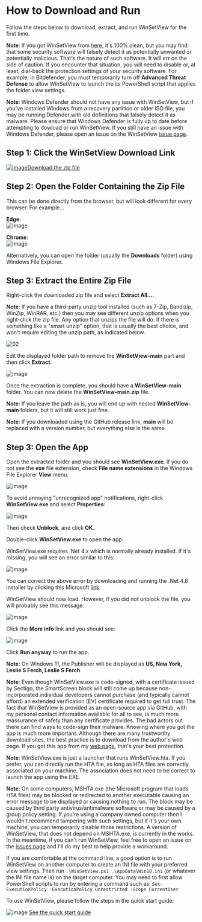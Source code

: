 # How to Download and Run
<!--
To view this document formatted (instead of as raw text) just click the Help button in WinSetView.hta.
You can also manually navigate your browser to: https://lesferch.github.io/WinSetView.
-->
Follow the steps below to download, extract, and run WinSetView for the first time.

**Note**: If you got WinSetView from [here](https://lesferch.github.io/WinSetView), it's 100% clean, but you may find that some security software will falsely detect it as potentially unwanted or potentially malicious. That's the nature of such software. It will err on the side of caution. If you encounter that situation, you will need to disable or, at least, dial-back the protection settings of your security software. For example, in Bitdefender, you must temporarily turn off **Advanced Threat Defense** to allow WinSetView to launch the its PowerShell script that applies the folder view settings.

**Note**: Windows Defender should not have any issue with WinSetView, but if you've installed Windows from a recovery partition or older ISO file, you may be running Defender with old definitions that falsely detect it as malware. Please ensure that Windows Defender is fully up to date before attempting to dowload or run WinSetView. If you still have an issue with Windows Defender, please open an issue on the WinSetView [issue page](https://github.com/LesFerch/WinSetView/issues).

## Step 1: Click the WinSetView Download Link

[![image](https://user-images.githubusercontent.com/79026235/152910441-59ba653c-5607-4f59-90c0-bc2851bf2688.png)Download the zip file](https://github.com/LesFerch/WinSetView/archive/refs/heads/main.zip)

## Step 2: Open the Folder Containing the Zip File

This can be done directly from the browser, but will look different for every browser. For example...

**Edge**:\
![image](https://user-images.githubusercontent.com/79026235/153105994-4ae67c3f-bd51-48b7-88c3-f8adf81591c8.png)

**Chrome**:\
![image](https://user-images.githubusercontent.com/79026235/153104134-7494fbbb-c169-493d-b811-1cc5d7da5c00.png)

Alternatively, you can open the folder (usually the **Downloads** folder) using Windows File Explorer.

## Step 3: Extract the Entire Zip File

Right-click the downloaded zip file and select **Extract All...**.

**Note**: If you have a third-party unzip tool installed (such as 7-Zip, Bandizip, WinZip, WinRAR, etc.) then you may see different unzip options when you right-click the zip file. Any option that unzips the file will do. If there is something like a "smart unzip" option, that is usually the best choice, and won't require editing the unzip path, as indicated below.

![02](https://user-images.githubusercontent.com/79026235/153107248-5f0ccc0b-ca21-4102-8492-1df02129f978.png)

Edit the displayed folder path to remove the **WinSetView-main** part and then click **Extract**.

![image](https://user-images.githubusercontent.com/79026235/153104464-b64a9efb-181a-468a-a457-63455f490f32.png)

Once the extraction is complete, you should have a **WinSetView-main** folder. You can now delete the **WinSetView-main.zip** file.

**Note**: If you leave the path as is, you will end up with nested **WinSetView-main** folders, but it will still work just fine.

**Note**: If you downloaded using the GitHub release link, **main** will be replaced with a version number, but everything else is the same.

## Step 3: Open the App

Open the extracted folder and you should see **WinSetView.exe**. If you do not see the **exe** file extension, check **File name extensions** in the Windows File Explorer **View** menu.

![image](https://user-images.githubusercontent.com/79026235/211452575-65e95101-6251-4260-9843-20ca02426cf7.png)

To avoid annoying "unrecognized app" notifications, right-click **WinSetView.exe** and select **Properties**:

![image](https://user-images.githubusercontent.com/79026235/211460037-48b4a394-b38e-424b-b74c-e216d498d89e.png)

Then check **Unblock**, and click **OK**.

Double-click **WinSetView.exe** to open the app.

WinSetView.exe requires .Net 4.x which is normally already installed. If it's missing, you will see an error similar to this:

![image](https://user-images.githubusercontent.com/79026235/211448690-82bf997a-e931-47b1-a9ac-b77768de5ff8.png)

You can correct the above error by downloading and running the .Net 4.8 installer by clicking this Microsoft [link](https://go.microsoft.com/fwlink/?linkid=2088631).

WinSetView should now load. However, if you did not unblock the file, you will probably see this message:

![image](https://user-images.githubusercontent.com/79026235/211442632-d4362bed-3600-4c32-b2c1-417b320684b7.png)

Click the **More info** link and you should see:

![image](https://user-images.githubusercontent.com/79026235/211442671-34f91125-e915-4c5e-a61e-a30bb556d393.png)

Click **Run anyway** to run the app.

**Note**: On Windows 11, the Publisher will be displayed as **US, New York, Leslie S Ferch, Leslie S Ferch**.

**Note**: Even though WinSetView.exe is code-signed, with a certificate issued by Sectigo, the SmartScreen block will still come up because non-incorporated individual developers cannot purchase (and typically cannot afford) an extended verification (EV) certificate required to get full trust. The fact that WinSetView is provided as an open-source app via GitHub, with my personal contact information available for all to see, is much more reassurance of safety than any certificate provides. The bad actors out there can find ways to code-sign their malware. Knowing where you got the app is much more important. Although there are many trustworthy download sites, the best practice is to download from the author's web page. If you got this app from my [web page](https://lesferch.github.io/WinSetView/), that's your best protection.

**Note**: WinSetView.exe is just a launcher that runs WinSetView.hta. If you prefer, you can directly run the HTA file, as long as HTA files are correctly associated on your machine. The association does not need to be correct to launch the app using the EXE.

**Note**: On some computers, MSHTA.exe (the Microsoft program that loads HTA files) may be blocked or redirected to another executable causing an error message to be displayed or causing nothing to run. The block may be caused by third party antivirus/antimalware software or may be caused by a group policy setting. If you're using a company owned computer then I wouldn't recommend tampering with such settings, but if it's your own machine, you can temporarily disable those restrictions. A version of WinSetView, that does not depend on MSHTA.exe, is currently in the works. In the meantime, if you can't run WinSetView, feel free to open an issue on the [issues page](https://github.com/LesFerch/WinSetView/issues) and I'll do my best to help provide a workaround.

If you are comfortable at the command line, a good option is to run WinSetView on another computer to create an INI file with your preferred view settings. Then run `.\WinSetView.ps1 .\AppData\Win10.ini` (or whatever the INI file name is) on the target computer. You may need to first allow PowerShell scripts to run by entering a command such as: `Set-ExecutionPolicy -ExecutionPolicy Unrestricted -Scope CurrentUser`

To use WinSetView, please follow the steps in the quick start guide:

![image](https://user-images.githubusercontent.com/79026235/152913587-d294de81-c8ca-428d-b351-09a564854eff.png)
[See the quick start guide](./README.md)
